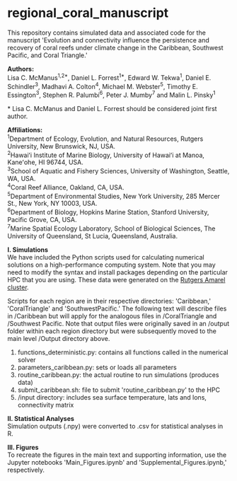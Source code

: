 # regional_coral_manuscript

This repository contains simulated data and associated code for the manuscript 'Evolution and connectivity influence the persistence and recovery of coral reefs under climate change in the Caribbean, Southwest Pacific, and Coral Triangle.'

**Authors:**   
Lisa C. McManus<sup>1,2*</sup>, Daniel L. Forrest<sup>1*</sup>, Edward W. Tekwa<sup>1</sup>, Daniel E. Schindler<sup>3</sup>, Madhavi A. Colton<sup>4</sup>, Michael M. Webster<sup>5</sup>, Timothy E. Essington<sup>3</sup>, Stephen R. Palumbi<sup>6</sup>, Peter J. Mumby<sup>7</sup> and Malin L. Pinsky<sup>1</sup>

\* Lisa C. McManus and Daniel L. Forrest should be considered joint first author.

**Affiliations:**  
<sup>1</sup>Department of Ecology, Evolution, and Natural Resources, Rutgers University, New Brunswick, NJ, USA. </br> 
<sup>2</sup>Hawaiʻi Institute of Marine Biology, University of Hawaiʻi at Manoa, Kaneʻohe, HI 96744, USA. </br>
<sup>3</sup>School of Aquatic and Fishery Sciences, University of Washington, Seattle, WA, USA.  </br>
<sup>4</sup>Coral Reef Alliance, Oakland, CA, USA.  </br>
<sup>5</sup>Department of Environmental Studies, New York University, 285 Mercer St., New York, NY 10003, USA. </br>
<sup>6</sup>Department of Biology, Hopkins Marine Station, Stanford University, Pacific Grove, CA, USA. </br>
<sup>7</sup>Marine Spatial Ecology Laboratory, School of Biological Sciences, The University of Queensland, St Lucia, Queensland, Australia.  

**I. Simulations**  
We have included the Python scripts used for calculating numerical solutions on a high-performance computing system. Note that you may need to modify the syntax and install packages depending on the particular HPC that you are using. These data were generated on the <a href='https://oarc.rutgers.edu/resources/amarel/'>Rutgers Amarel cluster</a>.

Scripts for each region are in their respective directories: 'Caribbean,' 'CoralTriangle' and 'SouthwestPacific.' The following text will describe files in /Caribbean but will apply for the analogous files in /CoralTriangle and /Southwest Pacific. Note that output files were originally saved in an /output folder within each region directory but were subsequently moved to the main level /Output directory above.

1. functions_deterministic.py: contains all functions called in the numerical solver
2. parameters_caribbean.py: sets or loads all parameters
3. routine_caribbean.py: the actual routine to run simulations (produces data)
4. submit_caribbean.sh: file to submit 'routine_caribbean.py' to the HPC
5. /input directory: includes sea surface temperature, lats and lons, connectivity matrix

**II. Statistical Analyses**  
Simulation outputs (.npy) were converted to .csv for statistical analyses in R. 

**III. Figures**  
To recreate the figures in the main text and supporting information, use the Jupyter notebooks 'Main_Figures.ipynb' and 'Supplemental_Figures.ipynb,' respectively.
